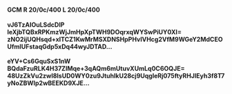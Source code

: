 #### GCM R 20/0c/400 L 20/0c/400
**vJ6TzAIOuLSdcDlP**<br/>**leXjbTQBxRPKmzWjJmHpXpTWH9DOqrxqWYSwPiUY0XI=**<br/>**zNO2ijUQHsqd+xlTCZ1KwMrMSXDNSHpPHvlVHcg2VfM9WGeY2MdCEOUfmIUFstaqGdp5xDq44wyJDTAD...**<br/><br/>
**eYV+Cs6GquSxS1nW**<br/>**BQdaFzuRLK4H37ZlMqe+3qAQm6mUtuvXUmLq0C6OQJE=**<br/>**48UzZkVu2zwl8lsUD0WY0zu9JtuhlkU28cj9UqgleRj075ftyRHJlEyh3f8T7yNoZBWIp2wBEEKD9XJE...**